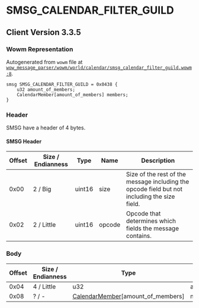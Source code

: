 # SMSG_CALENDAR_FILTER_GUILD

## Client Version 3.3.5

### Wowm Representation

Autogenerated from `wowm` file at [`wow_message_parser/wowm/world/calendar/smsg_calendar_filter_guild.wowm:8`](https://github.com/gtker/wow_messages/tree/main/wow_message_parser/wowm/world/calendar/smsg_calendar_filter_guild.wowm#L8).
```rust,ignore
smsg SMSG_CALENDAR_FILTER_GUILD = 0x0438 {
    u32 amount_of_members;
    CalendarMember[amount_of_members] members;
}
```
### Header

SMSG have a header of 4 bytes.

#### SMSG Header

| Offset | Size / Endianness | Type   | Name   | Description |
| ------ | ----------------- | ------ | ------ | ----------- |
| 0x00   | 2 / Big           | uint16 | size   | Size of the rest of the message including the opcode field but not including the size field.|
| 0x02   | 2 / Little        | uint16 | opcode | Opcode that determines which fields the message contains.|

### Body

| Offset | Size / Endianness | Type | Name | Description | Comment |
| ------ | ----------------- | ---- | ---- | ----------- | ------- |
| 0x04 | 4 / Little | u32 | amount_of_members |  |  |
| 0x08 | ? / - | [CalendarMember](calendarmember.md)[amount_of_members] | members |  |  |

